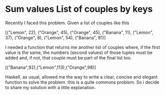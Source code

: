 # Sum values List of couples by keys

Recently I faced this problem. Given a list of couples like this

[("Lemon", 22), ("Orange", 45), ("Orange", 45), ("Banana", 11), ("Lemon", 37), ("Orange", 8), ("Lemon", 54), ("Banana", 81)]

I needed a function that returns me another list of couples where, if the first value is the same, the numbers (second values) of those tuples must be added and, 
if not, that couple must be part of the final list too.

[("Banana",92),("Lemon",113),("Orange",98)]

Haskell, as usual, allowed me the way to write a clear, concise and elegant function to solve the problem.
this is a quite commons problem. So i decide to share my solution with a little explanation.

